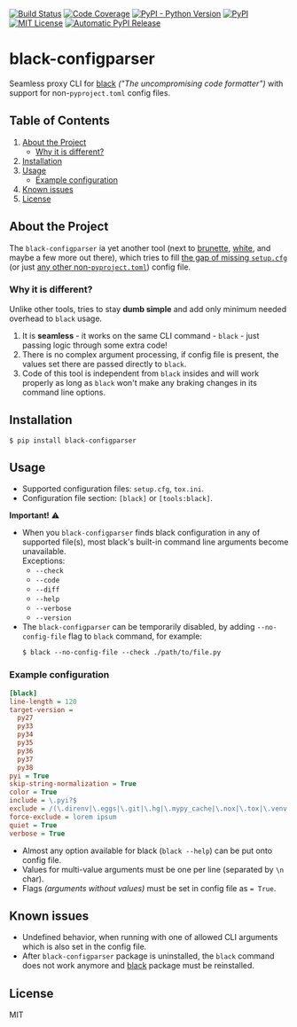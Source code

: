 [![Build Status](https://travis-ci.org/danie1k/python-black-configparser.svg?branch=master)](https://travis-ci.org/danie1k/python-black-configparser)
[![Code Coverage](https://codecov.io/gh/danie1k/python-black-configparser/branch/master/graph/badge.svg?token=A496BD37Qj)](https://codecov.io/gh/danie1k/python-black-configparser)
[![PyPI - Python Version](https://img.shields.io/pypi/pyversions/black-configparser)](https://pypi.org/project/black-configparser/)
[![PyPI](https://img.shields.io/pypi/v/black-configparser)](https://pypi.org/project/black-configparser/)
[![MIT License](https://img.shields.io/github/license/danie1k/python-black-configparser)](https://github.com/danie1k/python-black-configparser/blob/master/LICENSE)
[![Automatic PyPI Release](https://github.com/danie1k/python-black-configparser/workflows/PyPi%20Release/badge.svg)](https://github.com/danie1k/python-black-configparser/actions)

# black-configparser

Seamless proxy CLI for [black](https://pypi.org/project/black/) *("The uncompromising code formatter")*
with support for non-`pyproject.toml` config files.


## Table of Contents

1. [About the Project](#about-the-project)
    - [Why it is different?](#why-it-is-different)
1. [Installation](#installation)
1. [Usage](#usage)
    - [Example configuration](#)
1. [Known issues](#known-issues)
1. [License](#license)


## About the Project

The `black-configparser` ia yet another tool (next to [brunette](https://pypi.org/project/brunette/),
[white](https://pypi.org/project/white/), and maybe a few more out there),
which tries to fill [the gap of missing `setup.cfg`](https://github.com/psf/black/issues/688)
(or just [any other non-`pyproject.toml`](https://github.com/psf/black/issues/683)) config file.


### Why it is different?

Unlike other tools, tries to stay **dumb simple** and add only minimum needed overhead to `black` usage.

1. It is **seamless** - it works on the same CLI command - `black` - just passing logic through some extra code!
1. There is no complex argument processing, if config file is present, the values set there are passed directly to `black`.
1. Code of this tool is independent from `black` insides and will work properly
   as long as `black` won't make any braking changes in its command line options.


## Installation

```
$ pip install black-configparser
```


## Usage

- Supported configuration files: `setup.cfg`, `tox.ini`.
- Configuration file section: `[black]` or `[tools:black]`.

**Important!** :warning:  
- When you `black-configparser` finds black configuration in any of supported file(s),
    most black's built-in command line arguments become unavailable.  
    Exceptions:
    - `--check`
    - `--code`
    - `--diff`
    - `--help`
    - `--verbose`
    - `--version`
- The `black-configparser` can be temporarily disabled, by adding `--no-config-file` flag to `black` command,
    for example:
    ```
    $ black --no-config-file --check ./path/to/file.py
    ```

### Example configuration

```ini
[black]
line-length = 120
target-version =
  py27
  py33
  py34
  py35
  py36
  py37
  py38
pyi = True
skip-string-normalization = True
color = True
include = \.pyi?$
exclude = /(\.direnv|\.eggs|\.git|\.hg|\.mypy_cache|\.nox|\.tox|\.venv|\.svn|_build|buck-out|build|dist)/
force-exclude = lorem ipsum
quiet = True
verbose = True
```

- Almost any option available for black (`black --help`) can be put onto config file.
- Values for multi-value arguments must be one per line (separated by `\n` char).
- Flags *(arguments without values)* must be set in config file as `= True`.


## Known issues

- Undefined behavior, when running with one of allowed CLI arguments which is also set in the config file.
- After `black-configparser` package is uninstalled, the `black` command does not work anymore
    and [black](https://pypi.org/project/black/) package must be reinstalled.


## License

MIT

